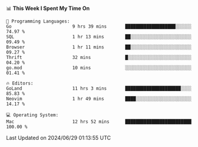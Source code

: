 <!--START_SECTION:waka-->
📊 **This Week I Spent My Time On** 

```text
💬 Programming Languages: 
Go                       9 hrs 39 mins       ███████████████████░░░░░░   74.97 % 
SQL                      1 hr 13 mins        ██░░░░░░░░░░░░░░░░░░░░░░░   09.49 % 
Browser                  1 hr 11 mins        ██░░░░░░░░░░░░░░░░░░░░░░░   09.27 % 
Thrift                   32 mins             █░░░░░░░░░░░░░░░░░░░░░░░░   04.20 % 
go.mod                   10 mins             ░░░░░░░░░░░░░░░░░░░░░░░░░   01.41 % 

🔥 Editors: 
GoLand                   11 hrs 3 mins       █████████████████████░░░░   85.83 % 
Neovim                   1 hr 49 mins        ████░░░░░░░░░░░░░░░░░░░░░   14.17 % 

💻 Operating System: 
Mac                      12 hrs 52 mins      █████████████████████████   100.00 % 
```


 Last Updated on 2024/06/29 01:13:55 UTC
<!--END_SECTION:waka-->
